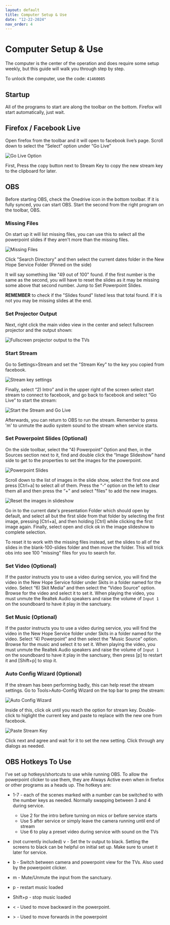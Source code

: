 ```yaml
---
layout: default
title: Computer Setup & Use
date: "12-22-2024"
nav_order: 4
---
```

# Computer Setup & Use

The computer is the center of the operation and does require some setup weekly, but this guide will walk you through step by step.

To unlock the computer, use the code: `41460085`

## Startup

All of the programs to start are along the toolbar on the bottom. Firefox will start automatically, just wait.

## Firefox / Facebook Live

Open firefox from the toolbar and it will open to facebook live’s page. Scroll down to select the “Select” option under “Go Live”

![Go Live Option](assets/Go_Live_Selection_Page.png)

First, Press the copy button next to Stream Key to copy the new stream key to the clipboard for later. 

## OBS

Before starting OBS, check the Onedrive icon in the bottom toolbar. If it is fully synced, you can start OBS. Start the second from the right program on the toolbar, OBS.

### Missing Files

On start up it will list missing files, you can use this to select all the powerpoint slides if they aren't more than the missing files. 

![Missing Files](assets/missing-files.png)

Click "Search Directory" and then select the current dates folder in the New Hope Service Folder (Pinned on the side)

It will say something like "49 out of 100" found. if the first number is the same as the second, you will have to reset the slides as it may be missing some above that second number. Jump to Set Powerpoint Slides.

**REMEMBER** to check if the "Slides found" listed less that total found. If it is not you may be missing slides at the end.

### Set Projector Output

Next, right click the main video view in the center and select fullscreen projector and the output shown:

![Fullscreen projector output to the TVs](assets/fullscreen-projector.png)

### Start Stream

Go to Settings>Stream and set the "Stream Key" to the key you copied from facebook.

![Stream key settings]()

Finally, select “2) Intro” and in the upper right of the screen select start stream to connect to facebook, and go back to facebook and select “Go Live” to start the stream:

![Start the Stream and Go Live](assets/Go_Live_On_Facebook.png)

Afterwards, you can return to OBS to run the stream. Remember to press 'm' to unmute the audio system sound to the stream when service starts.

### Set Powerpoint Slides (Optional)

On the side toolbar, select the “4) Powerpoint” Option and then, in the Sources section next to it, find and double click the “Image Slideshow” hand side to get to the properties to set the images for the powerpoint.

![Powerpoint Slides](assets/Select_All_Slides.png)

Scroll down to the list of images in the slide show, select the first one and press [Ctrl+a] to select all of them. Press the “-“ option on the left to clear them all and then press the “+” and select "files" to add the new images.

![Reset the images in slideshow](assets/select-slides.png)

Go in to the current date's presentation Folder which should open by default, and select all but the first slide from that folder by selecting the first image, pressing [Ctrl+a], and then holding [Ctrl] while clicking the first image again. Finally, select open and click ok in the image slideshow to complete selection.

To reset it to work with the missing files instead, set the slides to all of the slides in the blank-100-slides folder and then move the folder. This will trick obs into see 100 "missing" files for you to search for.

### Set Video (Optional)

If the pastor instructs you to use a video during service, you will find the video in the New Hope Service folder under Skits in a folder named for the video. Select “6) Skit Media” and then select the “Video Source” option. Browse for the video and select it to set it. When playing the video, you must unmute the Realtek Audio speakers and raise the volume of `Input 1` on the soundboard to have it play in the sanctuary.

### Set Music (Optional)

If the pastor instructs you to use a video during service, you will find the video in the New Hope Service folder under Skits in a folder named for the video. Select “4) Powerpoint” and then select the "Music Source” option. Browse for the music and select it to set it. When playing the video, you must unmute the Realtek Audio speakers and raise the volume of `Input 1` on the soundboard to have it play in the sanctuary, then press [p] to restart it and [Shift+p] to stop it.

### Auto Config Wizard (Optional)

If the stream has been performing badly, this can help reset the stream settings. Go to Tools>Auto-Config Wizard on the top bar to prep the stream:

![Auto Config Wizard](assets/Auto_Config_Wizard.png)

Inside of this, click ok until you reach the option for stream key. Double-click to higlight the current key and paste to replace with the new one from facebook.

![Paste Stream Key](assets/Copy_In_Stream_Key.png)

Click next and agree and wait for it to set the new setting. Click through any dialogs as needed.

## OBS Hotkeys To Use

I’ve set up hotkeys/shortcuts to use while running OBS. To allow the powerpoint clicker to use them, they are Always Active even when in firefox or other programs as a heads up. The hotkeys are:

- 1-7 - each of the scenes marked with a number can be switched to with the number keys as needed. Normally swapping between 3 and 4 during service.
    - Use 2 for the intro before turning on mics or before service starts
    - Use 5 after service or simply leave the camera running until end of stream
    - Use 6 to play a preset video during service with sound on the TVs
- (not currently included) v - Set the tv output to black. Setting the screens to black can be helpful on initial set up. Make sure to unset it later for service.

- b - Switch between camera and powerpoint view for the TVs. Also used by the powerpoint clicker.
- m - Mute/Unmute the input from the sanctuary.
- p - restart music loaded 
- Shift+p - stop music loaded 
- < - Used to move backward in the powerpoint.
- \> - Used to move forwards in the powerpoint

